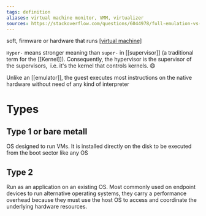 ```yaml
---
tags: definition
aliases: virtual machine monitor, VMM, virtualizer
sources: https://stackoverflow.com/questions/6044978/full-emulation-vs-full-virtualization, https://www.ibm.com/topics/virtualization
---
```


soft, firmware or hardware that runs [[virtual machine]](s)

`Hyper-` means stronger meaning than `super-` in [[supervisor]] (a traditional term for the [[Kernel]]). Consequently, the hypervisor is the supervisor of the supervisors,  i.e. it's the kernel that controls kernels. 😄

Unlike an [[emulator]], the guest executes most instructions on the native hardware without need of any kind of interpreter

# Types
## Type 1 or bare metall
OS designed to run VMs. It is installed directly on the disk to be executed from the boot sector like any OS

## Type 2
Run as an application on an existing OS. Most commonly used on endpoint devices to run alternative operating systems, they carry a performance overhead because they must use the host OS to access and coordinate the underlying hardware resources.